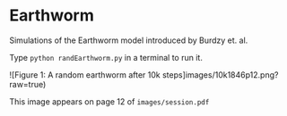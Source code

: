 # Earthworm
Simulations of the Earthworm model introduced by Burdzy et. al.

Type `python randEarthworm.py` in a terminal to run it.

![Figure 1: A random earthworm after 10k steps]images/10k1846p12.png?raw=true)

This image appears on page 12 of `images/session.pdf`
